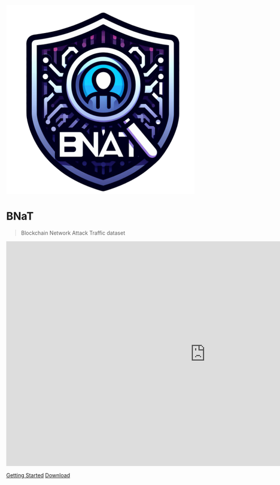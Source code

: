 <img class="logo" src="./assets/img/Logo.png">

# **BNaT**

> Blockchain Network Attack Traffic dataset


<iframe width="1064px" height="598.5px" src="https://www.youtube.com/embed/uW6Khv_aPLg?si=FBofjGEpMerd4Wcl" title="YouTube video player" frameborder="0" allow="accelerometer; autoplay; clipboard-write; encrypted-media; gyroscope; picture-in-picture; web-share" allowfullscreen></iframe>

[Getting Started](README.md)
[Download](https://github.com/avitech-vnu/BNaT/archive/refs/heads/master.zip)
